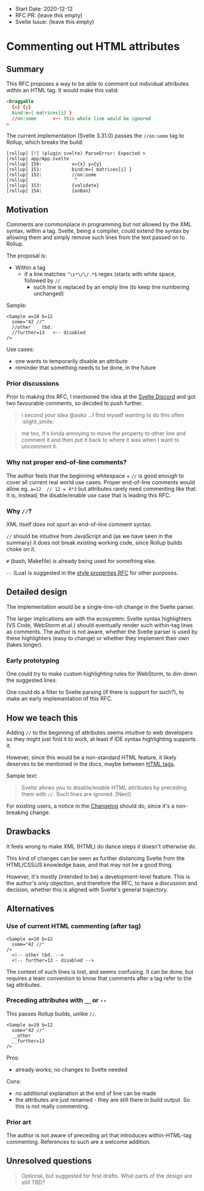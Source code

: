 - Start Date: 2020-12-12
- RFC PR: (leave this empty)
- Svelte Issue: (leave this empty)

# Commenting out HTML attributes

## Summary

This RFC proposes a way to be able to comment out individual attributes within an HTML tag. It would make this valid:

```html
<Draggable
  {x} {y}
  bind:m={ matrices[i] }
  //on:some      <-- this whole line would be ignored
>
```

The current implementation (Svelte 3.31.0) passes the `//on:some` tag to Rollup, which breaks the build:

```
[rollup] [!] (plugin svelte) ParseError: Expected >
[rollup] app/App.svelte
[rollup] 150:           x={x} y={y}
[rollup] 151:           bind:m={ matrices[i] }
[rollup] 152:           //on:some
[rollup]                 ^
[rollup] 153:           {validate}
[rollup] 154:           {onBan}
```

## Motivation

Comments are commonplace in programming but not allowed by the XML syntax, within a tag. Svelte, being a compiler, could extend the syntax by allowing them and simply remove such lines from the text passed on to Rollup.

The proposal is:

- Within a tag
   - if a line matches `^\s*\/\/.*$` regex (starts with white space, followed by `//`
      - such line is replaced by an empty line (to keep line numbering unchanged)

Sample:

```
<Sample a=10 b=12
  some="42 //"
  //other    tbd.
  //further=13   <-- disabled
/>
```

Use cases:

- one wants to temporarily disable an attribute
- reminder that something needs to be done, in the future


### Prior discussions

Prior to making this RFC, I mentioned the idea at the [Svelte Discord](https://discord.com/channels/457912077277855764/653341885674553345/786609908807499796) and got two favourable comments, so decided to push further.

>I second your idea @asko ...I find myself wanting to do this often :slight_smile:

>me too, it's kinda annoying to move the property to other line and comment it and then put it back to where it was when I want to uncomment it.


### Why not proper end-of-line comments?

The author feels that the beginning whitespace + `//` is good enough to cover all current real world use cases. Proper end-of-line comments would allow eg. `a=12  // 12 = 4*3` but attributes rarely need commenting like that. It is, instead, the disable/enable use case that is leading this RFC.

### Why `//`?

XML itself does not sport an end-of-line comment syntax.

`//` should be intuitive from JavaScript and (as we have seen in the summary) it does not break existing working code, since Rollup builds choke on it.

`#` (bash, Makefile) is already being used for something else.

`--` (Lua) is suggested in the [style properties RFC](https://github.com/sveltejs/rfcs/blob/master/text/0000-style-properties.md) for other purposes.


## Detailed design

The implementation would be a single-line-ish change in the Svelte parser.

The larger implications are with the ecosystem: Svelte syntax highlighters (VS Code, WebStorm et.al.) should eventually render such within-tag lines as comments. The author is not aware, whether the Svelte parser is used by these highlighters (easy to change) or whether they implement their own (takes longer).

### Early prototyping

One could try to make custom highlighting rules for WebStorm, to dim down the suggested lines.

One could do a filter to Svelte parsing (if there is support for such?), to make an early implemantation of this RFC.


## How we teach this

Adding `//` to the beginning of attributes seems intuitive to web developers so they might just find it to work, at least if IDE syntax highlighting supports it.

However, since this would be a non-standard HTML feature, it likely deserves to be mentioned in the docs, maybe between [HTML tags](https://svelte.dev/tutorial/html-tags).

Sample text:

>Svelte allows you to disable/enable HTML attributes by preceding them with `//`. Such lines are ignored. [Next]

For existing users, a notice in the [Changelog](https://github.com/sveltejs/svelte/blob/master/CHANGELOG.md) should do, since it's a non-breaking change.


## Drawbacks

It feels wrong to make XML (HTML) do dance steps it doesn't otherwise do.

This kind of changes can be seen as further distancing Svelte from the HTML/CSS/JS knowledge base, and that may not be a good thing. 

However, it's mostly (intended to be) a development-level feature. This is the author's only objection, and therefore the RFC, to have a discussion and decision, whether this is aligned with Svelte's general trajectory.


## Alternatives

### Use of current HTML commenting (after tag)

```
<Sample a=10 b=12
  some="42 //"
/>
  <!-- other tbd. -->
  <!-- further=13 - disabled -->
```

The context of such lines is lost, and seems confusing. It can be done, but requires a team convention to know that comments after a tag refer to the tag attributes.

### Preceding attributes with `__` or `--`

This passes Rollup builds, unlike `//`.

```
<Sample a=10 b=12
  some="42 //"
  __other
  __further=13
/>
```

Pros:

- already works; no changes to Svelte needed

Cons: 

- no additional explanation at the end of line can be made
- the attributes are just renamed - they are still there in build output. So this is not really commenting.

### Prior art

The author is not aware of preceding art that introduces within-HTML-tag commenting. References to such are a welcome addition.


## Unresolved questions

> Optional, but suggested for first drafts. What parts of the design are still TBD?
